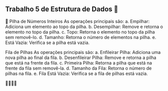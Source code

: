 ## Trabalho 5 de Estrutura de Dados 🐼

🤯 Pilha de Números Inteiros 
As operações principais são:
a. Empilhar: Adiciona um elemento ao topo da pilha.
b. Desempilhar: Remove e retorna o elemento no topo da pilha.
c. Topo: Retorna o elemento no topo da pilha sem removê-lo.
d. Tamanho: Retorna o número de elementos na pilha.
e. Está Vazia: Verifica se a pilha está vazia.

Fila de Pilhas 
As operações principais são:
a. Enfileirar Pilha: Adiciona uma nova pilha ao final da fila.
b. Desenfileirar Pilha: Remove e retorna a pilha que está na frente da fila.
c. Primeira Pilha: Retorna a pilha que está na frente da fila sem removê-la.
d. Tamanho da Fila: Retorna o número de pilhas na fila.
e. Fila Está Vazia: Verifica se a fila de pilhas está vazia.

🧐🧐🧐🧐
